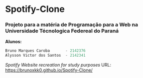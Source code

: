 # Spotify-Clone

### Projeto para a matéria de Programação para a Web na Universidade Técnologica Federeal do Paraná

**Alunos:**
```Java
Bruno Marques Caroba       - 2142376
Alysson Victor dos Santos  - 2142341
```


*Spotify Website recreation for study purposes*
URL: https://brunoxkk0.github.io/Spotify-Clone/
